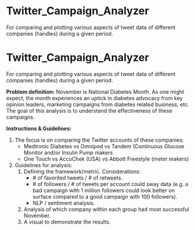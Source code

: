 # Twitter_Campaign_Analyzer
For comparing and plotting various aspects of tweet data of different companies (handles) during a given period.

# Twitter_Campaign_Analyzer
For comparing and plotting various aspects of tweet data of different companies (handles) during a given period.

**Problem definition:**
November is National Diabetes Month. As one might expect, the month experiences an uptick in diabetes advocacy from key opinion leaders, marketing campaigns from diabetes related business, etc. The goal of this analysis is to understand the effectiveness of these campaigns.

**Instructions & Guidelines:**
1. The focus is on comparing the Twitter accounts of these companies:
    * Medtronic Diabetes vs Omnipod vs Tandem (Continuous Glucose Monitor and/or Insulin Pump makers
    * One Touch vs AccuChek (USA) vs Abbott Freestyle (meter makers)
2. Guidelines for analysis:
    1. Defining the framework/metric. Considerations:
        * \# of favorited tweets / # of retweets.
        * \# of followers / # of tweets per account could sway data (e.g. a bad campaign with 1 million followers could look better on surface compared to a good campaign with 100 followers).
        * NLP / sentiment analysis.
    2. Analysis of which company within each group had most successful November.
    3. A visual to demonstrate the results.
